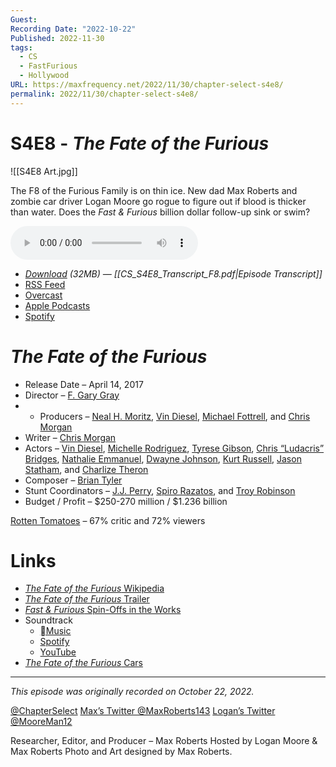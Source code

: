 ```yaml
---
Guest: 
Recording Date: "2022-10-22"
Published: 2022-11-30
tags:
  - CS
  - FastFurious
  - Hollywood
URL: https://maxfrequency.net/2022/11/30/chapter-select-s4e8/
permalink: 2022/11/30/chapter-select-s4e8/
---
```

# S4E8 - *The Fate of the Furious*

![[S4E8 Art.jpg]]

The F8 of the Furious Family is on thin ice. New dad Max Roberts and zombie car driver Logan Moore go rogue to figure out if blood is thicker than water. Does the *Fast & Furious* billion dollar follow-up sink or swim?

<audio controls>
  <source src="https://traffic.libsyn.com/chapterselectpod/CS_S4E8_Final.mp3">
</audio>

- *[Download](https://traffic.libsyn.com/chapterselectpod/CS_S4E8_Final.mp3) (32MB)  — [[CS_S4E8_Transcript_F8.pdf|Episode Transcript]]*
- [RSS Feed](https://chapterselectpod.libsyn.com/rss)
- [Overcast](https://overcast.fm/itunes1568777352/chapter-select)
- [Apple Podcasts](https://podcasts.apple.com/us/podcast/chapter-select/id1568777352)
- [Spotify](https://open.spotify.com/show/4f1TLZXbwtSX7uHROe9KlS)

# *The Fate of the Furious*

- Release Date – April 14, 2017
- Director – [F. Gary Gray](https://en.wikipedia.org/wiki/F._Gary_Gray)
- - Producers – [Neal H. Moritz](https://en.wikipedia.org/wiki/Neal_H._Moritz), [Vin Diesel](https://en.wikipedia.org/wiki/Vin_Diesel), [Michael Fottrell](https://www.imdb.com/name/nm0288202/), and [Chris Morgan](https://en.wikipedia.org/wiki/Chris_Morgan_(filmmaker))
- Writer – [Chris Morgan](https://en.wikipedia.org/wiki/Chris_Morgan_(filmmaker))
- Actors – [Vin Diesel](https://en.wikipedia.org/wiki/Vin_Diesel), [Michelle Rodriguez](https://en.wikipedia.org/wiki/Michelle_Rodriguez), [Tyrese Gibson](https://en.wikipedia.org/wiki/Tyrese_Gibson), [Chris “Ludacris” Bridges](https://en.wikipedia.org/wiki/Ludacris), [Nathalie Emmanuel](https://en.wikipedia.org/wiki/Nathalie_Emmanuel), [Dwayne Johnson](https://en.wikipedia.org/wiki/Dwayne_Johnson), [Kurt Russell](https://en.wikipedia.org/wiki/Kurt_Russell), [Jason Statham](https://en.wikipedia.org/wiki/Jason_Statham), and [Charlize Theron](https://en.wikipedia.org/wiki/Charlize_Theron)
- Composer – [Brian Tyler](https://en.wikipedia.org/wiki/Brian_Tyler)
- Stunt Coordinators – [J.J. Perry](https://www.imdb.com/name/nm0675102/), [Spiro Razatos](https://www.imdb.com/name/nm0713610/), and [Troy Robinson](https://www.imdb.com/name/nm0733162/)
- Budget / Profit – $250-270 million / $1.236 billion

[Rotten Tomatoes](https://www.rottentomatoes.com/m/the_fate_of_the_furious) – 67% critic and 72% viewers
# Links

- [*The Fate of the Furious* Wikipedia](https://en.wikipedia.org/wiki/The_Fate_of_the_Furious)
- [*The Fate of the Furious* Trailer](https://youtu.be/JwMKRevYa_M)
- [*Fast & Furious* Spin-Offs in the Works](https://variety.com/2015/film/news/fast-and-furious-spinoffs-1201641326/)
- Soundtrack
	- [Music](https://music.apple.com/us/album/the-fate-of-the-furious-the-album/1210537086)
	- [Spotify](https://open.spotify.com/album/2FoY0AdBnIYxOH7Z2arD89)
	- [YouTube](https://www.youtube.com/playlist?list=OLAK5uy_lToPYdtq9P0QYMXuXqGDxyN4NiM_SXVkM)
- [*The Fate of the Furious* Cars](https://fastandfurious.fandom.com/wiki/Category:The_Fate_of_the_Furious_Cars)

---
*This episode was originally recorded on October 22, 2022.*

[@ChapterSelect](https://www.twitter.com/chapterselect)
[Max’s Twitter @MaxRoberts143](https://www.twitter.com/maxroberts143)
[Logan’s Twitter @MooreMan12](https://www.twitter.com/mooreman12)

Researcher, Editor, and Producer – Max Roberts
Hosted by Logan Moore & Max Roberts
Photo and Art designed by Max Roberts.